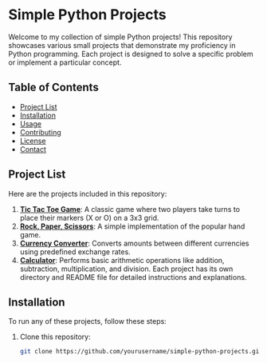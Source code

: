 # Simple Python Projects

Welcome to my collection of simple Python projects! This repository showcases various small projects that demonstrate my proficiency in Python programming. Each project is designed to solve a specific problem or implement a particular concept.

## Table of Contents

- [Project List](#project-list)
- [Installation](#installation)
- [Usage](#usage)
- [Contributing](#contributing)
- [License](#license)
- [Contact](#contact)

## Project List

Here are the projects included in this repository:

1. **[Tic Tac Toe Game]()**: A classic game where two players take turns to place their markers (X or O) on a 3x3 grid.
2. **[Rock, Paper, Scissors](https://github.com/mithrakaliraj/basic-python-projects/blob/main/rockpaperscissors.py)**: A simple implementation of the popular hand game.
3. **[Currency Converter](https://github.com/mithrakaliraj/basic-python-projects/blob/main/currencyconverter.py)**: Converts amounts between different currencies using predefined exchange rates.
4. **[Calculator](https://github.com/mithrakaliraj/basic-python-projects/blob/main/calculator.py)**: Performs basic arithmetic operations like addition, subtraction, multiplication, and division.
Each project has its own directory and README file for detailed instructions and explanations.

## Installation

To run any of these projects, follow these steps:

1. Clone this repository:
   ```sh
   git clone https://github.com/yourusername/simple-python-projects.git
